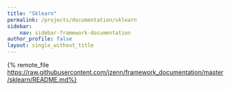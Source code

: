 ```yaml
---
title: "Sklearn"
permalink: /projects/documentation/sklearn
sidebar: 
    nav: sidebar-framework-documentation
author_profile: false
layout: single_without_title
---
```


{% remote_file https://raw.githubusercontent.com/jzenn/framework_documentation/master/sklearn/README.md%}
